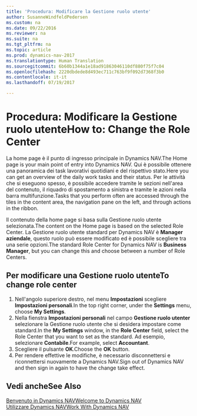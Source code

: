 ```yaml
---
title: 'Procedura: Modificare la Gestione ruolo utente'
author: SusanneWindfeldPedersen
ms.custom: na
ms.date: 09/22/2016
ms.reviewer: na
ms.suite: na
ms.tgt_pltfrm: na
ms.topic: article
ms.prod: dynamics-nav-2017
ms.translationtype: Human Translation
ms.sourcegitcommit: 6b60b1344a1e18ad91863046110df880f75f7c04
ms.openlocfilehash: 2220dbdede8d493ec711c763bf9f092d7368f3b0
ms.contentlocale: it-it
ms.lasthandoff: 07/19/2017

---
```


# <a name="how-to-change-the-role-center"></a><span data-ttu-id="56c40-102">Procedura: Modificare la Gestione ruolo utente</span><span class="sxs-lookup"><span data-stu-id="56c40-102">How to: Change the Role Center</span></span>
<span data-ttu-id="56c40-103">La home page è il punto di ingresso principale in Dynamics NAV.</span><span class="sxs-lookup"><span data-stu-id="56c40-103">The Home page is your main point of entry into Dynamics NAV.</span></span> <span data-ttu-id="56c40-104">Qui è possibile ottenere una panoramica dei task lavorativi quotidiani e del rispettivo stato.</span><span class="sxs-lookup"><span data-stu-id="56c40-104">Here you can get an overview of the daily work tasks and their status.</span></span> <span data-ttu-id="56c40-105">Per le attività che si eseguono spesso, è possibile accedere tramite le sezioni nell'area del contenuto, il riquadro di spostamento a sinistra e tramite le azioni nella barra multifunzione.</span><span class="sxs-lookup"><span data-stu-id="56c40-105">Tasks that you perform often are accessed through the tiles in the content area, the navigation pane on the left, and through actions in the ribbon.</span></span>

<span data-ttu-id="56c40-106">Il contenuto della home page si basa sulla Gestione ruolo utente selezionata.</span><span class="sxs-lookup"><span data-stu-id="56c40-106">The content on the Home page is based on the selected Role Center.</span></span> <span data-ttu-id="56c40-107">La Gestione ruolo utente standard per Dynamics NAV è **Manager aziendale**, questo ruolo può essere modificato ed è possibile scegliere tra una serie opzioni.</span><span class="sxs-lookup"><span data-stu-id="56c40-107">The standard Role Center for Dynamics NAV is **Business Manager**, but you can change this and choose between a number of Role Centers.</span></span>

## <a name="to-change-role-center"></a><span data-ttu-id="56c40-108">Per modificare una Gestione ruolo utente</span><span class="sxs-lookup"><span data-stu-id="56c40-108">To change role center</span></span>
1. <span data-ttu-id="56c40-109">Nell'angolo superiore destro, nel menu **Impostazioni** scegliere **Impostazioni personali**.</span><span class="sxs-lookup"><span data-stu-id="56c40-109">In the top right corner, under the **Settings** menu, choose **My Settings**.</span></span>
2. <span data-ttu-id="56c40-110">Nella fienstra **Impostazioni personali** nel campo **Gestione ruolo utenter** selezionare la Gestione ruolo utente che si desidera impostare come standard.</span><span class="sxs-lookup"><span data-stu-id="56c40-110">In the **My Settings** window, in the **Role Center** field, select the Role Center that you want to set as the standard.</span></span> <span data-ttu-id="56c40-111">Ad esempio, selezionare **Contabile**.</span><span class="sxs-lookup"><span data-stu-id="56c40-111">For example, select **Accountant**.</span></span>
3. <span data-ttu-id="56c40-112">Scegliere il pulsante **OK**.</span><span class="sxs-lookup"><span data-stu-id="56c40-112">Choose the **OK** button.</span></span>
4. <span data-ttu-id="56c40-113">Per rendere effettive le modifiche, è necessario disconnettersi e riconnettersi nuovamente a Dynamics NAV.</span><span class="sxs-lookup"><span data-stu-id="56c40-113">Sign out of Dynamics NAV and then sign in again to have the change take effect.</span></span>

## <a name="see-also"></a><span data-ttu-id="56c40-114">Vedi anche</span><span class="sxs-lookup"><span data-stu-id="56c40-114">See Also</span></span>
[<span data-ttu-id="56c40-115">Benvenuto in Dynamics NAV</span><span class="sxs-lookup"><span data-stu-id="56c40-115">Welcome to Dynamics NAV</span></span>](across-get-started.md)  
[<span data-ttu-id="56c40-116">Utilizzare Dynamics NAV</span><span class="sxs-lookup"><span data-stu-id="56c40-116">Work With Dynamics NAV</span></span>](ui-work-product.md)  

